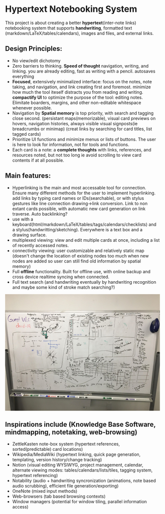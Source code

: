 # Hypertext Notebooking System

This project is about creating a better **hypertext**(inter-note links) notebooking system that supports **handwriting**, formatted text (markdown/LaTeX/tables/calendars), images and files, and external links.

## Design Principles:
- No view/edit dichotomy
- Zero barriers to thinking. **Speed of thought** navigation, writing, and linking.  you are already editing, fast as writing with a pencil. autosaves everything
- **Focused**, extensively minimalized interface: focus on the notes, note taking, and navigation, and link creating first and foremost. minimize how much the tool iteself distracts you from reading and writing. **compactify UI** to optimize the purpose of the tool: editing notes. Elimitate boarders, margins, and other non-editable whitespace whenever possible.
- Navigation by **Spatial memory** is top priority, with search and tagging close second. (persistant maps(memorizable), visual card previews on hovers, navigation histories, always visible visual signposts(ie breadcrumbs or minimap) (creat links by searching for card titles, list tagged cards)
- Prioritize UI functions and minimize menus or lists of buttons.  The user is here to look for information, not for tools and functions.
- Each card is a note: a **complete thoughts** with links, references, and resources noted, but not too long ie avoid scrolling to view card contents if at all possible.


## Main features:
- Hyperlinking is the main and most accessable tool for connection.  Ensure many different methods for the user to implement hyperlinking. add links by typing card names or IDs(searchable), or with stylus gestures like line connection drawing->link conversion.  Link to non extant cards possible, with automatic new card generation on link traverse.  Auto backlinking?
- use with a keyboard(html/markdown/LaTeX/tables/tags/calendars/checklists) and a stylus(handwritting/sketching). Everywhere is a text box and a drawing surface.
- multiplexed viewing: view and edit multiple cards at once, including a list of recently accessed notes.
- connectivity viewing: user customizable and relatively static map (doesn't change the location of existing nodes too much when new nodes are added so user can still find old information by spatial memory)
- Full **offline** functionality.  Built for offline use, with online backup and cross device realtime syncing when connected.
- Full text search (and handwriting eventually by handwriting recognition and maybe some kind of stroke match searching?)

![Whiteboarding session](https://raw.githubusercontent.com/SuperContraptionGuy/hypertext-notebook-v2/main/UI%20and%20SQLite%20tables%20WhiteboardSession.jpg)

## Inspirations include (Knowledge Base Software, mindmapping, notetaking, web-browsing)
- ZettleKasten note-box system (hypertext references, sorted(predictable) card locations)
- Wikipedia/MediaWiki (hypertext linking, quick page generation, templating, version history/change tracking)
- Notion (visual editing WYSIWYG, project management, calendar, alternate viewing modes: tables/calendars/lists/tiles, tagging system, hypertext referencing)
- Notability (audio + handwriting syncronization (animations, note based audio scrubbing), efficient file generation/exporting)
- OneNote (mixed input methods)
- Web-browsers (tab based browsing contexts)
- Window managers (potential for window tiling, parallel information access)
